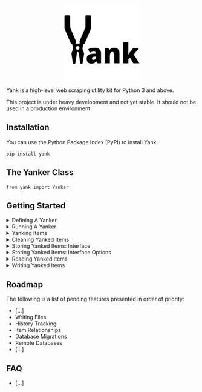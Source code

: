 <p align="center">
    <img width="200" height="200" src="./media/logo.png" alt="Yank Logo">
</p>

Yank is a high-level web scraping utility kit for Python 3 and above.

This project is under heavy development and not yet stable. It should not be used in a production environment.

## Installation

You can use the Python Package Index (PyPI) to install Yank.

```
pip install yank
```

## The Yanker Class
```
from yank import Yanker
```

## Getting Started

<details>
<summary>Defining A Yanker</summary>

1. Create a class that inherits from Yanker.
2. Specify a start URL as a class attribute, which is used to initiate the first HTTP request.
3. Define a method called "yank" that accepts one argument: target, which is used to access data returned from the completed HTTP request.

```python
# ──────────────────────────────────────────────────────────────────────────────────────
#  QUOTE YANKER                                                                  
# ──────────────────────────────────────────────────────────────────────────────────────

class QuoteYanker(Yanker):
    """ A utility class for yanking quotes from quotes.toscrape.com """

    # ──────────────────────────────────────────────────────────────────────────────────
    #  CLASS ATTRIBUTES
    # ──────────────────────────────────────────────────────────────────────────────────

    # Define start URL
    start_url = "https://quotes.toscrape.com/"

    # Or multiple start URLs to which QuoteYanker.yank() is applied
    # start_urls = ["https://quotes.toscrape.com/"]

    # ──────────────────────────────────────────────────────────────────────────────────
    #  YANK                                                                 
    # ──────────────────────────────────────────────────────────────────────────────────

    def yank(self, target):
        """ Handles a Target object derived from the start URL and its HTTP response """
        
        # Get URL
        url = target.url

        # Get Python requests request object
        request = target.request

        # Get Python requests response object
        response = target.response

        # Get response status code
        status_code = target.status_code

        # Get response raw HTML
        html = target.html

        # Get response bs4 BeautifulSoup object
        soup = target.soup

        # Get response JSON (in the case of API call)
        json = target.json

        # OTHER EXTRACTION LOGIC

        # Return nothing
        return None
```

The above class provides the basic building blocks for your yanker to get started. It will begin by making a GET request to the provided start URL or "target", and then package its corresponding response data and other important information into a Target object. This Target object is then passed into the defined yank method, which executes custom logic -- in this case, a simple demonstration of some of the Target object's more useful attributes.

Of course, none of this will actually happen until the yanker is initialized and run.

</details>
<details>
<summary>Running A Yanker</summary>

1. Initialize a yanker instance from your custom Yanker class.
2. Call the yank method on your yanker instance without any arguments; the target object is supplied automagically.

```python
# ──────────────────────────────────────────────────────────────────────────────────────
#  SCRIPT                                                                  
# ──────────────────────────────────────────────────────────────────────────────────────

if __name__ == "__main__":

    # Initialize yanker
    yanker = QuoteYanker()

    # Run yanker
    yanker.yank()
```
```console
[19:33:49] GET https://quotes.toscrape.com/ 200
```

The above script will initialize an instance of the yanker class defined previously, and then run that instance by calling its yank method. A log will appear in your console indicating that an HTTP GET request was made to the start URL, along with the status code of its corresponding response.

</details>

<details>
<summary>Yanking Items</summary>

1. Define a method called "yank" that accepts one argument: target.
2. Supply the logic necessary to extract your target's data and yield a dictionary for each distinct item.
3. Supply the logic necessary to follow additional URLs found within the current target page, if any. 

```python
# ──────────────────────────────────────────────────────────────────────────────────────
#  QUOTE YANKER
# ──────────────────────────────────────────────────────────────────────────────────────


class QuoteYanker(Yanker):
    """ A utility class for yanking quotes from quotes.toscrape.com """

    # ──────────────────────────────────────────────────────────────────────────────────
    #  CLASS ATTRIBUTES
    # ──────────────────────────────────────────────────────────────────────────────────

    # Define start URL
    start_url = "https://quotes.toscrape.com/"

    # ──────────────────────────────────────────────────────────────────────────────────
    #  YANK
    # ──────────────────────────────────────────────────────────────────────────────────

    def yank(self, target):
        """ Handles a Target object derived from the start URL and its HTTP response """

        # ──────────────────────────────────────────────────────────────────────────────
        #  YANK LOGIC
        # ──────────────────────────────────────────────────────────────────────────────

        # Get response bs4 BeautifulSoup object
        soup = target.soup

        # Get quote divs
        quote_divs = soup.select("div.quote")

        # Iterate over quote divs
        for quote_div in quote_divs:

            # Get quote
            quote = quote_div.select("span.text")[0].text

            # Get author
            author = quote_div.select("small.author")[0].text

            # Get tags
            tags = [t.text for t in quote_div.select("a.tag")]

            # Yield quote dict
            yield {
                "quote": quote,  # str
                "author": author,  # str
                "tags": tags,  # list of str
            }

        # ──────────────────────────────────────────────────────────────────────────────
        #  NEXT PAGE LOGIC
        # ──────────────────────────────────────────────────────────────────────────────

        # Get pager unordered list
        pager_ul = soup.find("ul", class_="pager")

        # Get next list item
        next_li = pager_ul and pager_ul.find("li", class_="next")

        # Get next page relative path
        next_page_relative_path = next_li and next_li.find("a")["href"]

        # Check if next page relative path is not null
        if next_page_relative_path:

            # Get base URL
            base_url = target.base_url

            # Construct next page URL from base URL and relative path
            next_page_url = self.urljoin(base_url, next_page_relative_path)

            # Call current yank method on the next page
            self.yank(next_page_url)
```

The above yank method will iterate over each element on the target page that represents a single item, and then extract the relevant data from each. Once every item on the target page is packaged into a dictionary and yielded, the current yank method is called recursively on the URL of the next page, if one exists. In this case, the yank method accepts a string URL, which will be converted automagically into a Target object before the same logic is executed once again.

Of course, your yanked items are simply cast into the void until they are stored or written somewhere, which will need to be configured. Additionally, you may choose to clean each item more thoroughly before storage or writing.

</details>

<details>
<summary>Cleaning Yanked Items</summary>

1. Define a method called "clean" that accepts two arguments: target and item.
2. Supply the logic necessary to clean the item yielded from the yank method.
3. Return the cleaned item.

```python
# ──────────────────────────────────────────────────────────────────────────────────────
#  QUOTE YANKER
# ──────────────────────────────────────────────────────────────────────────────────────


class QuoteYanker(Yanker):
    """ A utility class for yanking quotes from quotes.toscrape.com """

    # ──────────────────────────────────────────────────────────────────────────────────
    #  CLASS ATTRIBUTES
    # ──────────────────────────────────────────────────────────────────────────────────

    # Define start URL
    start_url = "https://quotes.toscrape.com/"

    # ──────────────────────────────────────────────────────────────────────────────────
    #  YANK
    # ──────────────────────────────────────────────────────────────────────────────────

    def yank(self, target):
        """ Handles a Target object derived from the start URL and its HTTP response """

        # YANK LOGIC

        # Yield item
        yield item  # dict

    # ──────────────────────────────────────────────────────────────────────────────────
    #  CLEAN
    # ──────────────────────────────────────────────────────────────────────────────────

    def clean(self, target, item):
        """ Cleans an item dictionary yielded by the corresponding yank method """

        # Convert tags from a list of strings to a single comma-separated string
        item["tags"] = ",".join(item["tags"])

        # Return item
        return item  # dict
```

The above clean method receives the same target argument supplied in the previous yank method, plus an item dictionary. In other words, this clean method will be called on each item yielded from the corresponding yank method.

Of course, cleaning can be handled directly within the yank method if you wish to omit the clean method altogether. However, a separate clean method is useful in cases that warrant a greater separation of concerns, particularly if complex logic is involved.

</details>

<details>
<summary>Storing Yanked Items: Interface</summary>

1. Apply a Yanker.interface decorator to the yank method.
2. Supply keyword arguments that correspond to column name and value type. 

```python
# ──────────────────────────────────────────────────────────────────────────────────────
#  QUOTE YANKER
# ──────────────────────────────────────────────────────────────────────────────────────


class QuoteYanker(Yanker):
    """ A utility class for yanking quotes from quotes.toscrape.com """

    # ──────────────────────────────────────────────────────────────────────────────────
    #  CLASS ATTRIBUTES
    # ──────────────────────────────────────────────────────────────────────────────────

    # Define start URL
    start_url = "https://quotes.toscrape.com/"

    # ──────────────────────────────────────────────────────────────────────────────────
    #  YANK
    # ──────────────────────────────────────────────────────────────────────────────────

    @Yanker.interface(
        quote=str,
        author=str,
        tags=str,
    )
    def yank(self, target):
        """ Handles a Target object derived from the start URL and its HTTP response """

        # ──────────────────────────────────────────────────────────────────────────────
        #  YANK LOGIC
        # ──────────────────────────────────────────────────────────────────────────────

        # Get response bs4 BeautifulSoup object
        soup = target.soup

        # Get quote divs
        quote_divs = soup.select("div.quote")

        # Iterate over quote divs
        for quote_div in quote_divs:

            # Get quote
            quote = quote_div.select("span.text")[0].text

            # Get author
            author = quote_div.select("small.author")[0].text

            # Get tags
            tags = [t.text for t in quote_div.select("a.tag")]

            # Yield quote dict
            yield {
                "quote": quote,  # str
                "author": author,  # str
                "tags": tags,  # list of str
            }
```

The above Yanker.interface decorator instructs your yanker to save each item yielded by the decorated yank method as a row in a table. You may have noticed an SQLite .db file appearing in your working directory upon running the yanker. This is where your tables will live, and their schema will be automatically generated upon declaration of this interface.

The keyword arguments supplied to your interface correspond to the name of a column and Python type -- or "cast" -- of the value it's meant to store. For example, `quote=str` establishes an explicit directive that the value for "quote" on all items yielded from the yank method must be castable to a Python string prior to being stored in the database.

Currently supported interface casts include:

- String (str)
- Integer (int)
- Float (float)
- Boolean (bool)
- Datetime (datetime)

</details>

<details>
<summary>Storing Yanked Items: Interface Options</summary>

1. Convert the righthand side of each interface keyword into a dictionary.
2. Add additional options to each dictionary if necessary. 

```python
# Shorthand
@Yanker.interface(
    quote=str,
    author=str,
    tags=str,
)

# Longhand
@Yanker.interface(
    quote={"cast": str, "unique": True},
    author={"cast": str},
    tags={"cast": str},
)
```

The above snippet demonstrates a shorthand and longhand version of the same interface declaration. The shorthand version expects a column name on the left side and a cast on the right side. The longhand version expects a dictionary on the right side that contains at least the cast specification .

Currently supported interface options include:

- unique: bool = False
    - Whether or not any other rows (items) in the table can share the same value for this column.
- null: bool = False
    - Whether or not the value can be None. Note that "nullish" values such as empty strings are still allowed.

</details>

<details>
<summary>Reading Yanked Items</summary>

[...]

</details>

<details>
<summary>Writing Yanked Items</summary>

[...]

</details>

## Roadmap

The following is a list of pending features presented in order of priority:

- [...]
- Writing Files
- History Tracking
- Item Relationships
- Database Migrations
- Remote Databases
- [...]

## FAQ

- [...]

